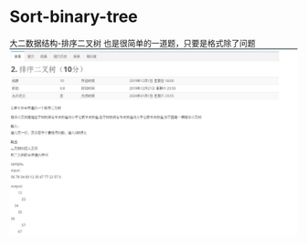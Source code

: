 # Sort-binary-tree
大二数据结构-排序二叉树
也是很简单的一道题，只要是格式除了问题
![image](https://github.com/liuxier-404/Sort-binary-tree/blob/master/1.jpg)
